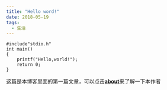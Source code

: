 ```yaml
---
title: "Hello word!"
date: 2018-05-19
tags:
  - 生活
---
```


```
#include"stdio.h"
int main()
{
	printf("Hello,world!");
	return 0;
}
```
这篇是本博客里面的第一篇文章，可以点击[**about**](/about/ "about")来了解一下本作者

